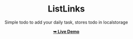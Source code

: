 <div align="center">

# ListLinks

Simple todo to add your daily task, stores todo in localstorage

<a href="https://its-vinz.github.io/GradientCSS/"><strong>➥ Live Demo</strong></a> 

</div>